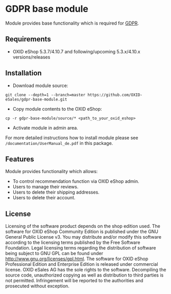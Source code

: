 GDPR base module
================

Module provides base functionality which is required for [GDPR](https://en.wikipedia.org/wiki/General_Data_Protection_Regulation).

## Requirements

* OXID eShop 5.3.7/4.10.7 and following/upcoming 5.3.x/4.10.x versions/releases

## Installation

* Download module source:

```
git clone --depth=1 --branch=master https://github.com/OXID-eSales/gdpr-base-module.git
```

* Copy module contents to the OXID eShop:

```
cp -r gdpr-base-module/source/* <path_to_your_oxid_eshop>
```

* Activate module in admin area.

For more detailed instructions how to install module please see `/documentation/UserManual_de.pdf` in this package.

## Features

Module provides functionality which allows:
* To control recommendation function via OXID eShop admin.
* Users to manage their reviews.
* Users to delete their shipping addresses.
* Users to delete their account.

## License

Licensing of the software product depends on the shop edition used.
The software for OXID eShop Community Edition is published under the GNU General Public License v3.
You may distribute and/or modify this software according to the licensing terms published by the Free
Software Foundation. Legal licensing terms regarding the distribution of software being subject to GNU
GPL can be found under http://www.gnu.org/licenses/gpl.html.
The software for OXID eShop Professional Edition and Enterprise Edition is released under commercial
license. OXID eSales AG has the sole rights to the software. Decompiling the source code, unauthorized
copying as well as distribution to third parties is not permitted. Infringement will be reported to the
authorities and prosecuted without exception.
